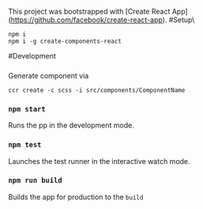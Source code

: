 This project was bootstrapped with [Create React App]
(https://github.com/facebook/create-react-app).
#Setup\
```
npm i
npm i -g create-components-react
```
#Development
###
Generate component via
```
ccr create -c scss -i src/components/ComponentName
```
### `npm start`
Runs the pp in the development mode.
### `npm test`
Launches the test runner in the interactive watch mode.
### `npm run build`
Builds the app for production to the `build`
